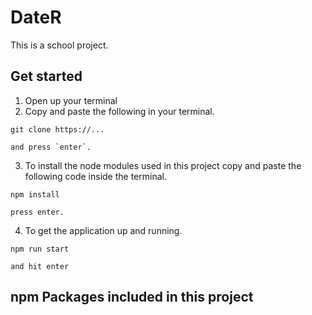 # DateR
This is a school project.

## Get started

1. Open up your terminal
2. Copy and paste the following in your terminal.  
  ```
  git clone https://...
  ```
    and press `enter`.  
  
3. To install the node modules used in this project copy and paste the following code inside the terminal.
```
npm install
```
    press enter.
  
  
  4. To get the application up and running.
  ```
  npm run start
  ```
    and hit enter
  
  ## npm Packages included in this project
  
